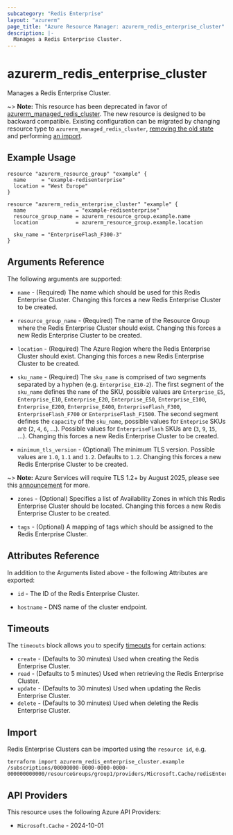 ```yaml
---
subcategory: "Redis Enterprise"
layout: "azurerm"
page_title: "Azure Resource Manager: azurerm_redis_enterprise_cluster"
description: |-
  Manages a Redis Enterprise Cluster.
---
```


# azurerm_redis_enterprise_cluster

Manages a Redis Enterprise Cluster.

~> **Note:** This resource has been deprecated in favor of [azurerm_managed_redis_cluster](managed_redis_cluster.html). The new resource is designed to be backward compatible. Existing configuration can be migrated by changing resource type to `azurerm_managed_redis_cluster`, [removing the old state](https://developer.hashicorp.com/terraform/cli/commands/state/rm) and performing [an import](https://developer.hashicorp.com/terraform/language/import).

## Example Usage

```hcl
resource "azurerm_resource_group" "example" {
  name     = "example-redisenterprise"
  location = "West Europe"
}

resource "azurerm_redis_enterprise_cluster" "example" {
  name                = "example-redisenterprise"
  resource_group_name = azurerm_resource_group.example.name
  location            = azurerm_resource_group.example.location

  sku_name = "EnterpriseFlash_F300-3"
}
```

## Arguments Reference

The following arguments are supported:

* `name` - (Required) The name which should be used for this Redis Enterprise Cluster. Changing this forces a new Redis Enterprise Cluster to be created.

* `resource_group_name` - (Required) The name of the Resource Group where the Redis Enterprise Cluster should exist. Changing this forces a new Redis Enterprise Cluster to be created.

* `location` - (Required) The Azure Region where the Redis Enterprise Cluster should exist. Changing this forces a new Redis Enterprise Cluster to be created.

* `sku_name` - (Required) The `sku_name` is comprised of two segments separated by a hyphen (e.g. `Enterprise_E10-2`). The first segment of the `sku_name` defines the `name` of the SKU, possible values are `Enterprise_E5`, `Enterprise_E10`, `Enterprise_E20`, `Enterprise_E50`, `Enterprise_E100`, `Enterprise_E200`, `Enterprise_E400`, `EnterpriseFlash_F300`, `EnterpriseFlash_F700` or `EnterpriseFlash_F1500`. The second segment defines the `capacity` of the `sku_name`, possible values for `Enteprise` SKUs are (`2`, `4`, `6`, ...). Possible values for `EnterpriseFlash` SKUs are (`3`, `9`, `15`, ...). Changing this forces a new Redis Enterprise Cluster to be created.

* `minimum_tls_version` - (Optional) The minimum TLS version. Possible values are `1.0`, `1.1` and `1.2`. Defaults to `1.2`. Changing this forces a new Redis Enterprise Cluster to be created.

~> **Note:** Azure Services will require TLS 1.2+ by August 2025, please see this [announcement](https://azure.microsoft.com/en-us/updates/v2/update-retirement-tls1-0-tls1-1-versions-azure-services/) for more.

* `zones` - (Optional) Specifies a list of Availability Zones in which this Redis Enterprise Cluster should be located. Changing this forces a new Redis Enterprise Cluster to be created.

* `tags` - (Optional) A mapping of tags which should be assigned to the Redis Enterprise Cluster.

## Attributes Reference

In addition to the Arguments listed above - the following Attributes are exported:

* `id` - The ID of the Redis Enterprise Cluster.

* `hostname` - DNS name of the cluster endpoint.

## Timeouts

The `timeouts` block allows you to specify [timeouts](https://www.terraform.io/language/resources/syntax#operation-timeouts) for certain actions:

* `create` - (Defaults to 30 minutes) Used when creating the Redis Enterprise Cluster.
* `read` - (Defaults to 5 minutes) Used when retrieving the Redis Enterprise Cluster.
* `update` - (Defaults to 30 minutes) Used when updating the Redis Enterprise Cluster.
* `delete` - (Defaults to 30 minutes) Used when deleting the Redis Enterprise Cluster.

## Import

Redis Enterprise Clusters can be imported using the `resource id`, e.g.

```shell
terraform import azurerm_redis_enterprise_cluster.example /subscriptions/00000000-0000-0000-0000-000000000000/resourceGroups/group1/providers/Microsoft.Cache/redisEnterprise/cluster1
```

## API Providers
<!-- This section is generated, changes will be overwritten -->
This resource uses the following Azure API Providers:

* `Microsoft.Cache` - 2024-10-01
